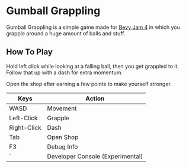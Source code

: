 # Gumball Grappling

Gumball Grappling is a simple game made for [Bevy Jam 4](https://itch.io/jam/bevy-jam-4) in which you grapple around a huge amount of balls and stuff.

## How To Play

Hold left click while looking at a falling ball, then you get grappled to it. Follow that up with a dash for extra momentum.

Open the shop after earning a few points to make yourself stronger.

| Keys        | Action                           |
| ----------- | -------------------------------- |
| WASD        | Movement                         |
| Left-Click  | Grapple                          |
| Right-Click | Dash                             |
| Tab         | Open Shop                        |
| F3          | Debug Info                       |
| `           | Developer Console (Experimental) |
